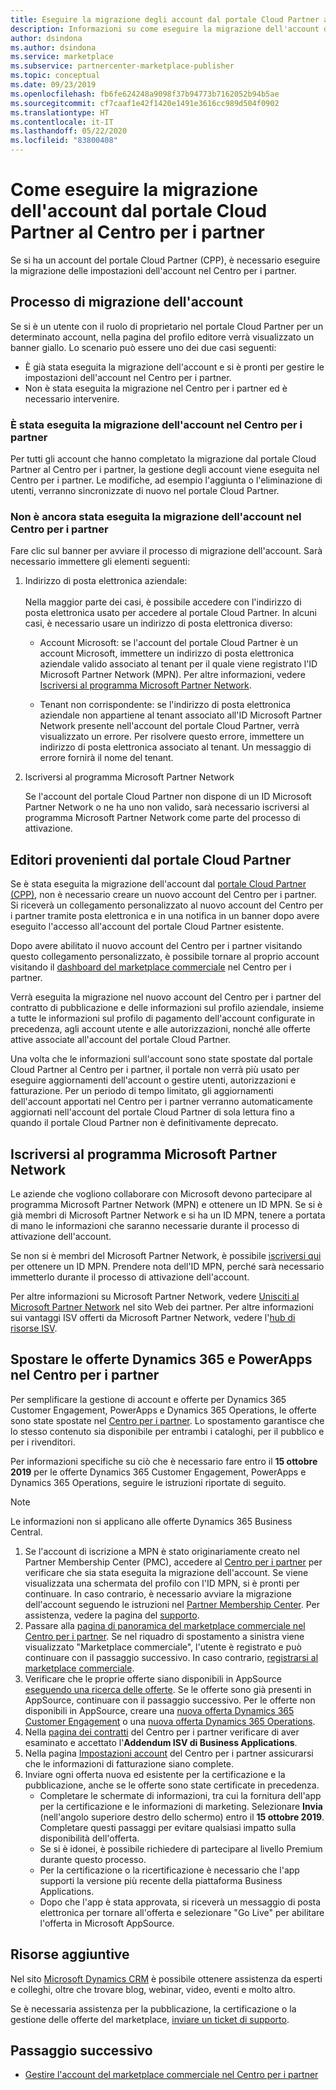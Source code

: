 ```yaml
---
title: Eseguire la migrazione degli account dal portale Cloud Partner al marketplace commerciale Microsoft
description: Informazioni su come eseguire la migrazione dell'account dal portale Cloud Partner al Centro per i partner nel marketplace commerciale Microsoft per Azure
author: dsindona
ms.author: dsindona
ms.service: marketplace
ms.subservice: partnercenter-marketplace-publisher
ms.topic: conceptual
ms.date: 09/23/2019
ms.openlocfilehash: fb6fe624248a9098f37b94773b7162052b94b5ae
ms.sourcegitcommit: cf7caaf1e42f1420e1491e3616cc989d504f0902
ms.translationtype: HT
ms.contentlocale: it-IT
ms.lasthandoff: 05/22/2020
ms.locfileid: "83800408"
---
```

# <a name="how-to-migrate-your-account-from-cloud-partner-portal-to-partner-center"></a>Come eseguire la migrazione dell'account dal portale Cloud Partner al Centro per i partner

Se si ha un account del portale Cloud Partner (CPP), è necessario eseguire la migrazione delle impostazioni dell'account nel Centro per i partner.

## <a name="account-migration-process"></a>Processo di migrazione dell'account

Se si è un utente con il ruolo di proprietario nel portale Cloud Partner per un determinato account, nella pagina del profilo editore verrà visualizzato un banner giallo. Lo scenario può essere uno dei due casi seguenti:

- È già stata eseguita la migrazione dell'account e si è pronti per gestire le impostazioni dell'account nel Centro per i partner.
- Non è stata eseguita la migrazione nel Centro per i partner ed è necessario intervenire.

### <a name="your-account-has-been-migrated-to-partner-center"></a>È stata eseguita la migrazione dell'account nel Centro per i partner

Per tutti gli account che hanno completato la migrazione dal portale Cloud Partner al Centro per i partner, la gestione degli account viene eseguita nel Centro per i partner. Le modifiche, ad esempio l'aggiunta o l'eliminazione di utenti, verranno sincronizzate di nuovo nel portale Cloud Partner.

### <a name="you-have-not-yet-migrated-your-account-to-partner-center"></a>Non è ancora stata eseguita la migrazione dell'account nel Centro per i partner

Fare clic sul banner per avviare il processo di migrazione dell'account. Sarà necessario immettere gli elementi seguenti:

1. Indirizzo di posta elettronica aziendale: <br> <br> Nella maggior parte dei casi, è possibile accedere con l'indirizzo di posta elettronica usato per accedere al portale Cloud Partner. In alcuni casi, è necessario usare un indirizzo di posta elettronica diverso:

    * Account Microsoft: se l'account del portale Cloud Partner è un account Microsoft, immettere un indirizzo di posta elettronica aziendale valido associato al tenant per il quale viene registrato l'ID Microsoft Partner Network (MPN). Per altre informazioni, vedere [Iscriversi al programma Microsoft Partner Network](#sign-up-for-microsoft-partner-network-program).

    * Tenant non corrispondente: se l'indirizzo di posta elettronica aziendale non appartiene al tenant associato all'ID Microsoft Partner Network presente nell'account del portale Cloud Partner, verrà visualizzato un errore. Per risolvere questo errore, immettere un indirizzo di posta elettronica associato al tenant. Un messaggio di errore fornirà il nome del tenant.

2. Iscriversi al programma Microsoft Partner Network

    Se l'account del portale Cloud Partner non dispone di un ID Microsoft Partner Network o ne ha uno non valido, sarà necessario iscriversi al programma Microsoft Partner Network come parte del processo di attivazione.

## <a name="publishers-moving-from-cpp"></a>Editori provenienti dal portale Cloud Partner

Se è stata eseguita la migrazione dell'account dal [portale Cloud Partner (CPP)](https://cloudpartner.azure.com), non è necessario creare un nuovo account del Centro per i partner. Si riceverà un collegamento personalizzato al nuovo account del Centro per i partner tramite posta elettronica e in una notifica in un banner dopo avere eseguito l'accesso all'account del portale Cloud Partner esistente.

Dopo avere abilitato il nuovo account del Centro per i partner visitando questo collegamento personalizzato, è possibile tornare al proprio account visitando il [dashboard del marketplace commerciale](https://partner.microsoft.com/dashboard/commercial-marketplace/overview) nel Centro per i partner.

Verrà eseguita la migrazione nel nuovo account del Centro per i partner del contratto di pubblicazione e delle informazioni sul profilo aziendale, insieme a tutte le informazioni sul profilo di pagamento dell'account configurate in precedenza, agli account utente e alle autorizzazioni, nonché alle offerte attive associate all'account del portale Cloud Partner.

Una volta che le informazioni sull'account sono state spostate dal portale Cloud Partner al Centro per i partner, il portale non verrà più usato per eseguire aggiornamenti dell'account o gestire utenti, autorizzazioni e fatturazione. Per un periodo di tempo limitato, gli aggiornamenti dell'account apportati nel Centro per i partner verranno automaticamente aggiornati nell'account del portale Cloud Partner di sola lettura fino a quando il portale Cloud Partner non è definitivamente deprecato.

## <a name="sign-up-for-microsoft-partner-network-program"></a>Iscriversi al programma Microsoft Partner Network

Le aziende che vogliono collaborare con Microsoft devono partecipare al programma Microsoft Partner Network (MPN) e ottenere un ID MPN. Se si è già membri di Microsoft Partner Network e si ha un ID MPN, tenere a portata di mano le informazioni che saranno necessarie durante il processo di attivazione dell'account.  

Se non si è membri del Microsoft Partner Network, è possibile [iscriversi qui](https://signup.microsoft.com/signup?sku=StoreForBusinessIW&origin=partnerdashboard&culture=en-us&ru=https://partner.microsoft.com/dashboard/account/v3/xpu/onboard?ru=/dashboard/account/v3/enrollment/companyprofile/basicpartnernetwork/new) per ottenere un ID MPN. Prendere nota dell'ID MPN, perché sarà necessario immetterlo durante il processo di attivazione dell'account.

Per altre informazioni su Microsoft Partner Network, vedere [Unisciti al Microsoft Partner Network](https://partner.microsoft.com/en-US/membership) nel sito Web dei partner. Per altre informazioni sui vantaggi ISV offerti da Microsoft Partner Network, vedere l'[hub di risorse ISV](https://partner.microsoft.com/isv-resource-hub).  

## <a name="move-dynamics-365-and-powerapps-offers-to-partner-center"></a>Spostare le offerte Dynamics 365 e PowerApps nel Centro per i partner

Per semplificare la gestione di account e offerte per Dynamics 365 Customer Engagement, PowerApps e Dynamics 365 Operations, le offerte sono state spostate nel [Centro per i partner](https://partner.microsoft.com/). Lo spostamento garantisce che lo stesso contenuto sia disponibile per entrambi i cataloghi, per il pubblico e per i rivenditori.

Per informazioni specifiche su ciò che è necessario fare entro il **15 ottobre 2019** per le offerte Dynamics 365 Customer Engagement, PowerApps e Dynamics 365 Operations, seguire le istruzioni riportate di seguito.

> [!NOTE]
> Le informazioni non si applicano alle offerte Dynamics 365 Business Central.  

1. Se l'account di iscrizione a MPN è stato originariamente creato nel Partner Membership Center (PMC), accedere al [Centro per i partner](https://partner.microsoft.com/pcv/accountsettings/connectedpartnerprofile) per verificare che sia stata eseguita la migrazione dell'account. Se viene visualizzata una schermata del profilo con l'ID MPN, si è pronti per continuare. In caso contrario, è necessario avviare la migrazione dell'account seguendo le istruzioni nel [Partner Membership Center](https://partners.microsoft.com/partnerprogram/Welcome.aspx). Per assistenza, vedere la pagina del [supporto](https://partner.microsoft.com/support?issueid=100-0077).
2. Passare alla [pagina di panoramica del marketplace commerciale nel Centro per i partner](https://partner.microsoft.com/dashboard/commercial-marketplace/overview). Se nel riquadro di spostamento a sinistra viene visualizzato "Marketplace commerciale", l'utente è registrato e può continuare con il passaggio successivo. In caso contrario, [registrarsi al marketplace commerciale](https://partner.microsoft.com/dashboard/account/v3/enrollment/introduction/partnership).
3. Verificare che le proprie offerte siano disponibili in AppSource [eseguendo una ricerca delle offerte](https://appsource.microsoft.com/). Se le offerte sono già presenti in AppSource, continuare con il passaggio successivo. Per le offerte non disponibili in AppSource, creare una [nuova offerta Dynamics 365 Customer Engagement](create-new-customer-engagement-offer.md) o una [nuova offerta Dynamics 365 Operations](create-new-operations-offer.md).
4. Nella [pagina dei contratti](https://partner.microsoft.com/dashboard/account/agreements) del Centro per i partner verificare di aver esaminato e accettato l'**Addendum ISV di Business Applications**.
5. Nella pagina [Impostazioni account](https://partner.microsoft.com/dashboard/account/v3/accountsettings/billingprofile) del Centro per i partner assicurarsi che le informazioni di fatturazione siano complete.
6. Inviare ogni offerta nuova ed esistente per la certificazione e la pubblicazione, anche se le offerte sono state certificate in precedenza.
    * Completare le schermate di informazioni, tra cui la fornitura dell'app per la certificazione e le informazioni di marketing. Selezionare **Invia** (nell'angolo superiore destro dello schermo) entro il **15 ottobre 2019**. Completare questi passaggi per evitare qualsiasi impatto sulla disponibilità dell'offerta.
    * Se si è idonei, è possibile richiedere di partecipare al livello Premium durante questo processo.
    * Per la certificazione o la ricertificazione è necessario che l'app supporti la versione più recente della piattaforma Business Applications.
    * Dopo che l'app è stata approvata, si riceverà un messaggio di posta elettronica per tornare all'offerta e selezionare "Go Live" per abilitare l'offerta in Microsoft AppSource.

## <a name="additional-resources"></a>Risorse aggiuntive

Nel sito [Microsoft Dynamics CRM](https://community.dynamics.com/crm?wa=wsignin1.0) è possibile ottenere assistenza da esperti e colleghi, oltre che trovare blog, webinar, video, eventi e molto altro.

Se è necessaria assistenza per la pubblicazione, la certificazione o la gestione delle offerte del marketplace, [inviare un ticket di supporto](https://aka.ms/MarketplacePublisherSupport).

## <a name="next-step"></a>Passaggio successivo

- [Gestire l'account del marketplace commerciale nel Centro per i partner](./manage-account.md)
